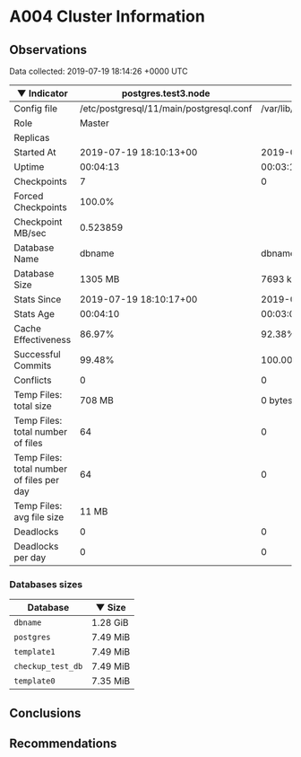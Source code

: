 # A004 Cluster Information #

## Observations ##
Data collected: 2019-07-19 18:14:26 +0000 UTC  

|&#9660;&nbsp;Indicator | postgres.test3.node | postgres.test1.node | postgres.test2.node |
|--------|-------|-------- |-------- |
|Config file |/etc/postgresql/11/main/postgresql.conf|/var/lib/postgresql/11/data1/postgresql.conf|/var/lib/postgresql/11/data2/postgresql.conf|
|Role |Master|<no value>|<no value>|
|Replicas ||<no value>|<no value>|
|Started At |2019-07-19&nbsp;18:10:13+00|2019-07-19 18:10:21+00|2019-07-19 18:10:26+00|
|Uptime |00:04:13|00:03:17|00:03:32|
|Checkpoints |7|0|0|
|Forced Checkpoints |100.0%|<no value>|<no value>|
|Checkpoint MB/sec |0.523859|<no value>|<no value>|
|Database Name |dbname|dbname|dbname|
|Database Size |1305&nbsp;MB|7693 kB|7717 kB|
|Stats Since |2019-07-19&nbsp;18:10:17+00|2019-07-19 18:10:33+00|2019-07-19 18:10:33+00|
|Stats Age |00:04:10|00:03:06|00:03:25|
|Cache Effectiveness |86.97%|92.38%|92.38%|
|Successful Commits |99.48%|100.00%|100.00%|
|Conflicts |0|0|0|
|Temp Files: total size |708&nbsp;MB|0 bytes|0 bytes|
|Temp Files: total number of files |64|0|0|
|Temp Files: total number of files per day |64|0|0|
|Temp Files: avg file size |11&nbsp;MB|<no value>|<no value>|
|Deadlocks |0|0|0|
|Deadlocks per day |0|0|0|


### Databases sizes ###

| Database | &#9660;&nbsp;Size |
|----------|--------|
| `dbname` | 1.28&nbsp;GiB |
| `postgres` | 7.49&nbsp;MiB |
| `template1` | 7.49&nbsp;MiB |
| `checkup_test_db` | 7.49&nbsp;MiB |
| `template0` | 7.35&nbsp;MiB |


## Conclusions ##


## Recommendations ##

